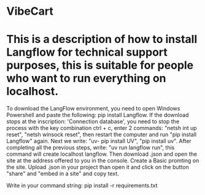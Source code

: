 # VibeCart

# This is a description of how to install Langflow for technical support purposes, this is suitable for people who want to run everything on localhost.

To download the LangFlow environment, you need to open Windows Powershell and paste the following: pip install Langflow.
If the download stops at the inscription: 'Connection database', you need to stop the process with the key combination ctrl + c, enter 2 commands:
"netsh int up reset", "netsh winsock reset", then restart the computer and run "pip install Langflow" again.
Next we write: "uv- pip install UV", "pip install uv".
After completing all the previous steps, write: "uv run langflow run", this command will create localhost langflow. 
Then download .json and open the site at the address offered to you in the console. Create a Basic promting on the site. 
Upload .json in your project than open it and click on the button "share" and "embed in a site" and copy text.

Write in your command string: pip install -r requirements.txt
